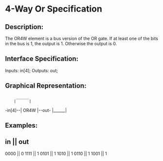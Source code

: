 4-Way Or Specification
======================

Description:
------------
The OR4W element is a bus version of the OR gate. If at least one of the bits in the bus is 1, the output is 1. Otherwise the output is 0.


Interface Specification:
------------------------
Inputs: in[4];
Outputs: out;


Graphical Representation:
-------------------------
         ______
        |      |
-in[4]--| OR4W |--out-
        |______|


Examples:
---------
 in   || out
 ------------
 0000 || 0
 1111 || 1
 0101 || 1
 1010 || 1
 0110 || 1
 1001 || 1
